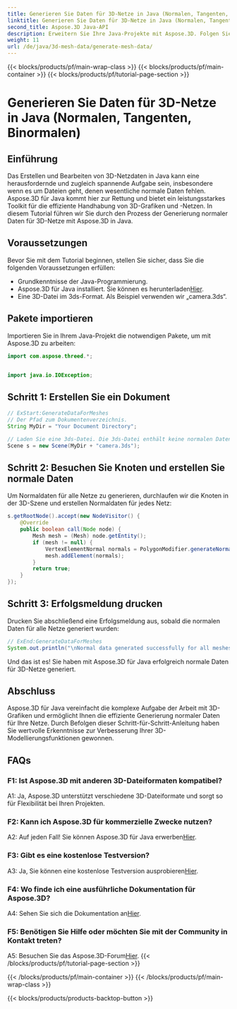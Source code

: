 ```yaml
---
title: Generieren Sie Daten für 3D-Netze in Java (Normalen, Tangenten, Binormalen)
linktitle: Generieren Sie Daten für 3D-Netze in Java (Normalen, Tangenten, Binormalen)
second_title: Aspose.3D Java-API
description: Erweitern Sie Ihre Java-Projekte mit Aspose.3D. Folgen Sie unserem Tutorial, um mühelos normale Daten für 3D-Netze zu generieren. Tauchen Sie mühelos in 3D-Grafiken ein.
weight: 11
url: /de/java/3d-mesh-data/generate-mesh-data/
---
```


{{< blocks/products/pf/main-wrap-class >}}
{{< blocks/products/pf/main-container >}}
{{< blocks/products/pf/tutorial-page-section >}}

# Generieren Sie Daten für 3D-Netze in Java (Normalen, Tangenten, Binormalen)

## Einführung

Das Erstellen und Bearbeiten von 3D-Netzdaten in Java kann eine herausfordernde und zugleich spannende Aufgabe sein, insbesondere wenn es um Dateien geht, denen wesentliche normale Daten fehlen. Aspose.3D für Java kommt hier zur Rettung und bietet ein leistungsstarkes Toolkit für die effiziente Handhabung von 3D-Grafiken und -Netzen. In diesem Tutorial führen wir Sie durch den Prozess der Generierung normaler Daten für 3D-Netze mit Aspose.3D in Java.

## Voraussetzungen

Bevor Sie mit dem Tutorial beginnen, stellen Sie sicher, dass Sie die folgenden Voraussetzungen erfüllen:

- Grundkenntnisse der Java-Programmierung.
- Aspose.3D für Java installiert. Sie können es herunterladen[Hier](https://releases.aspose.com/3d/java/).
- Eine 3D-Datei im 3ds-Format. Als Beispiel verwenden wir „camera.3ds“.

## Pakete importieren

Importieren Sie in Ihrem Java-Projekt die notwendigen Pakete, um mit Aspose.3D zu arbeiten:

```java
import com.aspose.threed.*;


import java.io.IOException;
```

## Schritt 1: Erstellen Sie ein Dokument

```java
// ExStart:GenerateDataForMeshes
// Der Pfad zum Dokumentenverzeichnis.
String MyDir = "Your Document Directory";

// Laden Sie eine 3ds-Datei. Die 3ds-Datei enthält keine normalen Daten, aber eine Glättungsgruppe
Scene s = new Scene(MyDir + "camera.3ds");
```

## Schritt 2: Besuchen Sie Knoten und erstellen Sie normale Daten

Um Normaldaten für alle Netze zu generieren, durchlaufen wir die Knoten in der 3D-Szene und erstellen Normaldaten für jedes Netz:

```java
s.getRootNode().accept(new NodeVisitor() {
    @Override
    public boolean call(Node node) {
        Mesh mesh = (Mesh) node.getEntity();
        if (mesh != null) {
            VertexElementNormal normals = PolygonModifier.generateNormal(mesh);
            mesh.addElement(normals);
        }
        return true;
    }
});
```

## Schritt 3: Erfolgsmeldung drucken

Drucken Sie abschließend eine Erfolgsmeldung aus, sobald die normalen Daten für alle Netze generiert wurden:

```java
// ExEnd:GenerateDataForMeshes
System.out.println("\nNormal data generated successfully for all meshes.");
```

Und das ist es! Sie haben mit Aspose.3D für Java erfolgreich normale Daten für 3D-Netze generiert.

## Abschluss

Aspose.3D für Java vereinfacht die komplexe Aufgabe der Arbeit mit 3D-Grafiken und ermöglicht Ihnen die effiziente Generierung normaler Daten für Ihre Netze. Durch Befolgen dieser Schritt-für-Schritt-Anleitung haben Sie wertvolle Erkenntnisse zur Verbesserung Ihrer 3D-Modellierungsfunktionen gewonnen.

## FAQs

### F1: Ist Aspose.3D mit anderen 3D-Dateiformaten kompatibel?

A1: Ja, Aspose.3D unterstützt verschiedene 3D-Dateiformate und sorgt so für Flexibilität bei Ihren Projekten.

### F2: Kann ich Aspose.3D für kommerzielle Zwecke nutzen?

 A2: Auf jeden Fall! Sie können Aspose.3D für Java erwerben[Hier](https://purchase.aspose.com/buy).

### F3: Gibt es eine kostenlose Testversion?

 A3: Ja, Sie können eine kostenlose Testversion ausprobieren[Hier](https://releases.aspose.com/).

### F4: Wo finde ich eine ausführliche Dokumentation für Aspose.3D?

 A4: Sehen Sie sich die Dokumentation an[Hier](https://reference.aspose.com/3d/java/).

### F5: Benötigen Sie Hilfe oder möchten Sie mit der Community in Kontakt treten?

 A5: Besuchen Sie das Aspose.3D-Forum[Hier](https://forum.aspose.com/c/3d/18).
{{< /blocks/products/pf/tutorial-page-section >}}

{{< /blocks/products/pf/main-container >}}
{{< /blocks/products/pf/main-wrap-class >}}

{{< blocks/products/products-backtop-button >}}
